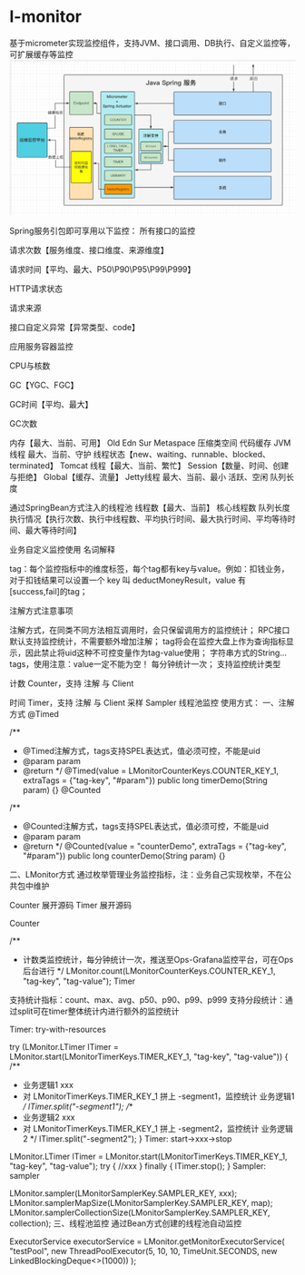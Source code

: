 # l-monitor
基于micrometer实现监控组件，支持JVM、接口调用、DB执行、自定义监控等，可扩展缓存等监控
![img.png](img.png)

Spring服务引包即可享用以下监控：
所有接口的监控

请求次数【服务维度、接口维度、来源维度】

请求时间【平均、最大、P50\P90\P95\P99\P999】

HTTP请求状态

请求来源

接口自定义异常【异常类型、code】

应用服务容器监控

CPU与核数

GC【YGC、FGC】

GC时间【平均、最大】

GC次数

内存【最大、当前、可用】
Old
Edn
Sur
Metaspace
压缩类空间
代码缓存
JVM线程
最大、当前、守护
线程状态【new、waiting、runnable、blocked、terminated】
Tomcat
线程【最大、当前、繁忙】
Session【数量、时间、创建与拒绝】
Global【缓存、流量】
Jetty线程
最大、当前、最小
活跃、空闲
队列长度

通过SpringBean方式注入的线程池
线程数【最大、当前】
核心线程数
队列长度
执行情况【执行次数、执行中线程数、平均执行时间、最大执行时间、平均等待时间、最大等待时间】

业务自定义监控使用
名词解释

tag：每个监控指标中的维度标签，每个tag都有key与value。例如：扣钱业务，对于扣钱结果可以设置一个 key 叫 deductMoneyResult，value 有[success,fail]的tag；

注解方式注意事项

注解方式，在同类不同方法相互调用时，会只保留调用方的监控统计；
RPC接口默认支持监控统计，不需要额外增加注解；
tag将会在监控大盘上作为查询指标显示，因此禁止将uid这种不可控变量作为tag-value使用；
字符串方式的String... tags，使用注意：value一定不能为空！
每分钟统计一次；
支持监控统计类型

计数 Counter，支持 注解 与 Client

时间 Timer，支持 注解 与 Client
采样 Sampler
线程池监控
使用方式：
一、注解方式
@Timed

/**
* @Timed注解方式，tags支持SPEL表达式，值必须可控，不能是uid
* @param param
* @return
  */
  @Timed(value = LMonitorCounterKeys.COUNTER_KEY_1, extraTags = {"tag-key", "#param"})
  public long timerDemo(String param) {}
  @Counted

/**
* @Counted注解方式，tags支持SPEL表达式，值必须可控，不能是uid
* @param param
* @return
  */
  @Counted(value = "counterDemo", extraTags = {"tag-key", "#param"})
  public long counterDemo(String param) {}

二、LMonitor方式
通过枚举管理业务监控指标，注：业务自己实现枚举，不在公共包中维护

Counter 展开源码
Timer 展开源码


Counter

/**
* 计数类监控统计，每分钟统计一次，推送至Ops-Grafana监控平台，可在Ops后台进行
  */
  LMonitor.count(LMonitorCounterKeys.COUNTER_KEY_1, "tag-key", "tag-value");
  Timer

支持统计指标：count、max、avg、p50、p90、p99、p999
支持分段统计：通过split可在timer整体统计内进行额外的监控统计

Timer: try-with-resources

try (LMonitor.LTimer lTimer = LMonitor.start(LMonitorTimerKeys.TIMER_KEY_1, "tag-key", "tag-value")) {
/**
* 业务逻辑1 xxx
* 对 LMonitorTimerKeys.TIMER_KEY_1 拼上 -segment1，监控统计 业务逻辑1
  */
  lTimer.split("-segment1");
  /**
* 业务逻辑2 xxx
* 对 LMonitorTimerKeys.TIMER_KEY_1 拼上 -segment2，监控统计 业务逻辑2
  */
  lTimer.split("-segment2");
  }
  Timer: start->xxx->stop

LMonitor.LTimer lTimer = LMonitor.start(LMonitorTimerKeys.TIMER_KEY_1, "tag-key", "tag-value");
try {
//xxx
} finally {
lTimer.stop();
}
Sampler: sampler

LMonitor.sampler(LMonitorSamplerKey.SAMPLER_KEY, xxx);
LMonitor.samplerMapSize(LMonitorSamplerKey.SAMPLER_KEY, map);
LMonitor.samplerCollectionSize(LMonitorSamplerKey.SAMPLER_KEY, collection);
三、线程池监控
通过Bean方式创建的线程池自动监控

ExecutorService executorService = LMonitor.getMonitorExecutorService(
"testPool",
new ThreadPoolExecutor(5, 10, 10, TimeUnit.SECONDS, new LinkedBlockingDeque<>(1000))
);